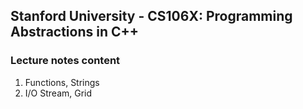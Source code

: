 ## Stanford University - CS106X: Programming Abstractions in C++
### Lecture notes content
1. Functions, Strings
2. I/O Stream, Grid
